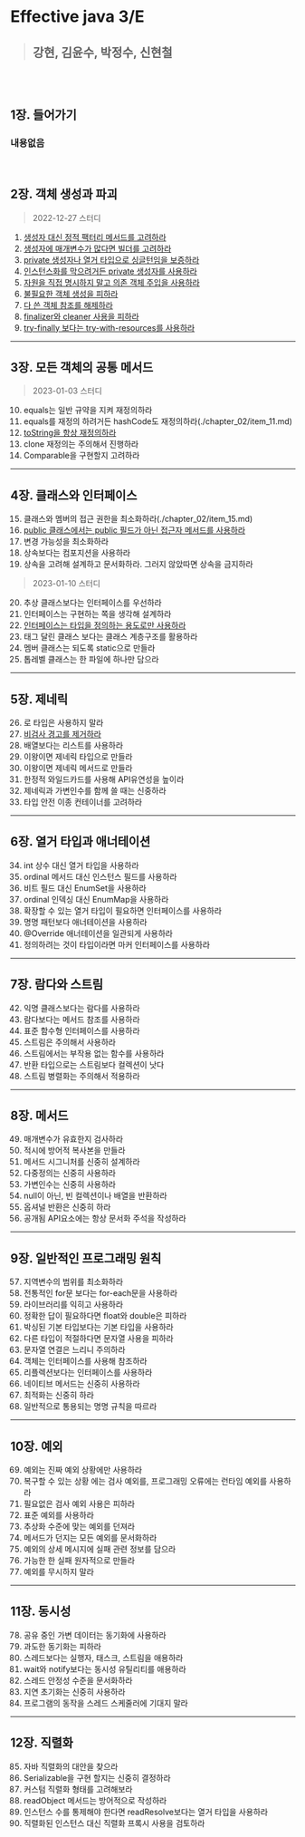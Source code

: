 # Effective java 3/E

> ## **강현, 김윤수, 박정수, 신현철**

</br></br>

## **1장. 들어가기**

### 내용없음

</br>

## **2장. 객체 생성과 파괴**

> 2022-12-27 스터디

1.  [생성자 대신 정적 팩터리 메서드를 고려하라](./chapter_01/item_01.md)
2.  [생성자에 매개변수가 많다면 빌더를 고려하라](./chapter_01/item_02.md)
3.  [private 생성자나 열거 타입으로 싱글턴임을 보증하라](./chapter_01/item_03.md)
4.  [인스턴스화를 막으려거든 private 생성자를 사용하라](./chapter_01/item_04.md)
5.  [자원을 직접 명시하지 말고 의존 객체 주입을 사용하라](./chapter_01/item_05.md)
6.  [불필요한 객체 생성을 피하라](./chapter_01/item_06.md)
7.  [다 쓴 객체 참조를 해제하라](./chapter_01/item_07.md)
8.  [finalizer와 cleaner 사용을 피하라](./chapter_01/item_08.md)
9.  [try-finally 보다는 try-with-resources를 사용하라](./chapter_01/item_09.md)

---

## **3장. 모든 객체의 공통 메서드**

> 2023-01-03 스터디

10. equals는 일반 규약을 지켜 재정의하라
11. equals를 재정의 하려거든 hashCode도 재정의하라(./chapter_02/item_11.md)
12. [toString을 항상 재정의하라](./chapter_02/item_12.md)
13. clone 재정의는 주의해서 진행하라
14. Comparable을 구현할지 고려하라

---

## **4장. 클래스와 인터페이스**

15. 클래스와 멤버의 접근 권한을 최소화하라(./chapter_02/item_15.md)
16. [public 클래스에서는 public 필드가 아닌 접근자 메서드를 사용하라](./chapter_03/item_16.md)
17. 변경 가능성을 최소화하라
18. 상속보다는 컴포지션을 사용하라
19. 상속을 고려해 설계하고 문서화하라. 그러지 않았따면 상속을 금지하라

> 2023-01-10 스터디

20. 추상 클래스보다는 인터페이스를 우선하라
21. 인터페이스는 구현하는 쪽을 생각해 설계하라
22. [인터페이스는 타입을 정의하는 용도로만 사용하라](./chapter_03/item_22.md)
23. 태그 달린 클래스 보다는 클래스 계층구조를 활용하라
24. 멤버 클래스는 되도록 static으로 만들라
25. 톱레벨 클래스는 한 파일에 하나만 담으라

---

## **5장. 제네릭**

26. 로 타입은 사용하지 말라
27. [비검사 경고를 제거하라](./chapter_05/item_27.md)
28. 배열보다는 리스트를 사용하라
29. 이왕이면 제네릭 타입으로 만들라
30. 이왕이면 제네릭 메서드로 만들라
31. 한정적 와일드카드를 사용해 API유연성을 높이라
32. 제네릭과 가변인수를 함께 쓸 때는 신중하라
33. 타입 안전 이종 컨테이너를 고려하라

---

## **6장. 열거 타입과 애너테이션**

34. int 상수 대신 열거 타입을 사용하라
35. ordinal 메서드 대신 인스턴스 필드를 사용하라
36. 비트 필드 대신 EnumSet을 사용하라
37. ordinal 인덱싱 대신 EnumMap을 사용하라
38. 확장할 수 있는 열거 타입이 필요하면 인터페이스를 사용하라
39. 명명 패턴보다 애너테이션을 사용하라
40. @Override 애너테이션을 일관되게 사용하라
41. 정의하려는 것이 타입이라면 마커 인터페이스를 사용하라

---

## **7장. 람다와 스트림**

42. 익명 클래스보다는 람다를 사용하라
43. 람다보다는 메서드 참조를 사용하라
44. 표준 함수형 인터페이스를 사용하라
45. 스트림은 주의해서 사용하라
46. 스트림에서는 부작용 없는 함수를 사용하라
47. 반환 타입으로는 스트림보다 컬렉션이 낫다
48. 스트림 병렬화는 주의해서 적용하라

---

## **8장. 메서드**

49. 매개변수가 유효한지 검사하라
50. 적시에 방어적 복사본을 만들라
51. 메서드 시그니처를 신중히 설계하라
52. 다중정의는 신중히 사용하라
53. 가변인수는 신중히 사용하라
54. null이 아닌, 빈 컬렉션이나 배열을 반환하라
55. 옵셔널 반환은 신중히 하라
56. 공개됨 API요소에는 항상 문서화 주석을 작성하라

---

## **9장. 일반적인 프로그래밍 원칙**

57. 지역변수의 범위를 최소화하라
58. 전통적인 for문 보다는 for-each문을 사용하라
59. 라이브러리를 익히고 사용하라
60. 정확한 답이 필요하다면 float와 double은 피하라
61. 박싱된 기본 타입보다는 기본 타입을 사용하라
62. 다른 타입이 적절하다면 문자열 사용을 피하라
63. 문자열 연결은 느리니 주의하라
64. 객체는 인터페이스를 사용해 참조하라
65. 리플렉션보다는 인터페이스를 사용하라
66. 네이티브 메서드는 신중히 사용하라
67. 최적화는 신중히 하라
68. 일반적으로 통용되는 명명 규칙을 따르라

---

## **10장. 예외**

69. 예외는 진짜 예외 상황에만 사용하라
70. 복구할 수 있는 상황 에는 검사 예외를, 프로그래밍 오류에는 런타임 예외를 사용하라
71. 필요없은 검사 예외 사용은 피하라
72. 표준 예외를 사용하라
73. 추상화 수준에 맞는 예외를 던져라
74. 메서드가 던지는 모든 예외를 문서화하라
75. 예외의 상세 메시지에 실패 관련 정보를 담으라
76. 가능한 한 실패 원자적으로 만들라
77. 예외를 무시하지 말라

---

## **11장. 동시성**

78. 공유 중인 가변 데이터는 동기화에 사용하라
79. 과도한 동기화는 피하라
80. 스레드보다는 실행자, 태스크, 스트림을 애용하라
81. wait와 notify보다는 동시성 유틸리티를 애용하라
82. 스레드 안정성 수준을 문서화하라
83. 지연 초기화는 신중히 사용하라
84. 프로그램의 동작을 스레드 스케줄러에 기대지 말라

---

## **12장. 직렬화**

85. 자바 직렬화의 대안을 찾으라
86. Serializable을 구현 할지는 신중히 결정하라
87. 커스텀 직렬화 형태를 고려해보라
88. readObject 메서드는 방어적으로 작성하라
89. 인스턴스 수를 통제해야 한다면 readResolve보다는 열거 타입을 사용하라
90. 직렬화된 인스턴스 대신 직렬화 프록시 사용을 검토하라
